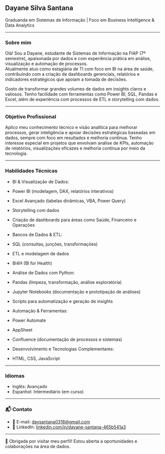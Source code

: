 ## Dayane Silva Santana  
Graduanda em Sistemas de Informação | Foco em Business Intelligence & Data Analytics 

---

###  Sobre mim

Olá! Sou a Dayane, estudante de Sistemas de Informação na FIAP (7º semestre), apaixonada por dados e com experiência prática em análise, visualização e automação de processos.  
Atualmente atuo como estagiária de TI com foco em BI na área de saúde, contribuindo com a criação de dashboards gerenciais, relatórios e indicadores estratégicos que apoiam a tomada de decisões.

Gosto de transformar grandes volumes de dados em insights claros e valiosos. Tenho facilidade com ferramentas como Power BI, SQL, Pandas e Excel, além de experiência com processos de ETL e storytelling com dados.

---

###  Objetivo Profissional

Aplico meu conhecimento técnico e visão analítica para melhorar processos, gerar inteligência e apoiar decisões estratégicas baseadas em dados, sempre com foco em resultados e melhoria contínua.
Tenho interesse especial em projetos que envolvam análise de KPIs, automação de relatórios, visualizações eficazes e melhoria contínua por meio da tecnologia.

---

###  Habilidades Técnicas

-  BI & Visualização de Dados:  
  - Power BI (modelagem, DAX, relatórios interativos)  
  - Excel Avançado (tabelas dinâmicas, VBA, Power Query)  
  - Storytelling com dados  
  - Criação de dashboards para áreas como Saúde, Financeiro e Operações  

-  Bancos de Dados & ETL:  
  - SQL (consultas, junções, transformações)  
  - ETL e modelagem de dados  
  - BI4H (BI for Health)

-  Análise de Dados com Python:  
  - Pandas (limpeza, transformação, análise exploratória)  
  - Jupyter Notebooks (documentação e prototipação de análises)  
  - Scripts para automatização e geração de insights

-  Automação & Ferramentas:  
  - Power Automate  
  - AppSheet  
  - Confluence (documentação de processos e sistemas)

-  Desenvolvimento e Tecnologias Complementares:  
  - HTML, CSS, JavaScript

---

###  Idiomas

- Inglês: Avançado  
- Espanhol: Intermediário (em curso)

---

### 📬 Contato

- 📧 E-mail: daysantana0318@gmail.com  
- 💼 LinkedIn: [linkedin.com/in/dayane-santana-465b541a3](https://www.linkedin.com/in/dayane-santana-465b541a3)  

---

🚀 Obrigada por visitar meu perfil! Estou aberta a oportunidades e colaborações na área de dados.

